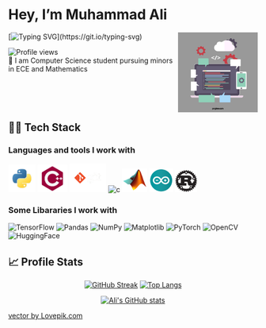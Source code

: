 <h1> Hey, I’m Muhammad Ali </h1>

<img src="./images/coding-guy.png" width="32%" alt="vector" align="right">


[![Typing SVG](https://readme-typing-svg.herokuapp.com?font=Montserrat&colo=blue&vCenter=true&lines=Machine+Learning;Computer+Vision;Robotics;AGI+💻;)](https://git.io/typing-svg)

<img src="https://komarev.com/ghpvc/?username=muhammadali74a&style=flat-square&color=blue" alt="Profile views"/>
<div align = "left">
  👀 I am Computer Science student pursuing minors in ECE and Mathematics <br>
<!--   🤖 My interests lie in Machine Learning, Robotics and Computer Vision <br> -->
<!--   📫 Interested in collaborating? Reach me out at alimuhammad7465@gmail.com <br>  -->
<!--   🕸️ <a href = "https://www.linkedin.com/in/muhammad-a1i/">My Resume</a> -->

  </div>
<br>
<br>
<br>

<div id="badges" align = "center">
<!-- <h3> Connect with Me </h3> -->
<!--   <a href="https://www.linkedin.com/in/muhammad-a1i/"> -->
<!--     <img src="https://img.shields.io/badge/LinkedIn-0072b1?style=for-the-badge&logo=linkedin&logoColor=white" alt="LinkedIn Badge"/> -->
<!--   </a> -->
<!--   <a href="https://linktr.ee/anna_albert">
   <img src="https://img.shields.io/badge/Linktree-acdc5c?style=for-the-badge&logo=linktree&logoColor=black" alt="Linktree Badge"/>
  </a>
  <a href="https://discord.com/channels/@me/1084779154106494987">
    <img src="https://img.shields.io/badge/Discord-7289DA?style=for-the-badge&logo=Discord&logoColor=white" alt="Discord Badge"/>
  </a>
  <a href="https://twitter.com/annarhysa003">
    <img src="https://img.shields.io/badge/Twitter-1DA1F2?style=for-the-badge&logo=twitter&logoColor=white" alt="Twitter Badge"/>
  </a>
  <a href="https://in.pinterest.com/annarhysa/">
    <img src="https://img.shields.io/badge/Pinterest-darkred?style=for-the-badge&logo=pinterest&logoColor=white" alt="Pinterest Badge"/>
  </a>
  <a href="https://www.tumblr.com/blog/anna-albert003">
    <img src="https://img.shields.io/badge/Tumblr-34526f?style=for-the-badge&logo=tumblr&logoColor=white" alt="Tumblr Badge"/>
  </a> -->
  
  
 <!--- <a href="https://www.hackerrank.com/aa17011?hr_r=1">
    <img src="https://img.shields.io/badge/HackerRank-Green?style=for-the-badge&logo=hackerrank&logoColor=black" alt="HackerRank Badge"/>
  </a>
  <a href="https://www.codechef.com/users/anna_albert21">
    <img src="https://img.shields.io/badge/Codechef-brown?style=for-the-badge&logo=codechef&logoColor=white" alt="Codechef Badge"/>
  </a>) --->
</div>

<br>

## 👩‍💻 Tech Stack
### Languages and tools I work with
<div>
<img height="55" alt="python" src="https://raw.githubusercontent.com/github/explore/80688e429a7d4ef2fca1e82350fe8e3517d3494d/topics/python/python.png">
<img height="55" alt="cpp" src="images/534-5342172_c-language-course-c-logo-removebg-preview (1).png">
<img width="75" alt="git" src="./images/git-removebg-preview.png">
<img height="50" alt="c" src="https://fekir.info/img/c-logo.png">
<img height="48" alt="matlab" src="./images/Matlab1-removebg-preview-removebg-preview.png">
<img height="48" alt="arduino" src="https://raw.githubusercontent.com/github/explore/80688e429a7d4ef2fca1e82350fe8e3517d3494d/topics/arduino/arduino.png"> 
<img height="45" alt="rust" src="https://raw.githubusercontent.com/github/explore/80688e429a7d4ef2fca1e82350fe8e3517d3494d/topics/rust/rust.png">
</div>

### Some Libararies I work with
![TensorFlow](https://img.shields.io/badge/TensorFlow-%23FF6F00.svg?style=for-the-badge&logo=TensorFlow&logoColor=white)
![Pandas](https://img.shields.io/badge/pandas-%23150458.svg?style=for-the-badge&logo=pandas&logoColor=white)
![NumPy](https://img.shields.io/badge/numpy-%23013243.svg?style=for-the-badge&logo=numpy&logoColor=white)
![Matplotlib](https://img.shields.io/badge/matplotlib-orange.svg?style=for-the-badge&logo=matplotlib&logoColor=white)
![PyTorch](https://img.shields.io/badge/PyTorch-darkpink.svg?style=for-the-badge&logo=PyTorch&logoColor=white)
![OpenCV](https://img.shields.io/badge/OpenCV-coral.svg?style=for-the-badge&logo=OpenCV&logoColor=white)
![HuggingFace](https://img.shields.io/badge/HuggingFace-yellow.svg?style=for-the-badge&logo=HuggingFace&logoColor=white)


## 📈 Profile Stats
<div align = "center">
  
[![GitHub Streak](http://github-readme-streak-stats.herokuapp.com?user=muhammadali74&theme=transparent&hide_border=true)](https://git.io/streak-stats)           [![Top Langs](https://github-readme-stats.vercel.app/api/top-langs/?username=muhammadali74&layout=compact&theme=transparent&hide_border=true)](https://github.com/muhammadali74/github-readme-stats)

[![Ali's GitHub stats](https://github-readme-stats.vercel.app/api?username=muhammadali74&show_icons=true&theme=transparent&hide_border=true&hide_title=true)](https://github.com/muhammadali74)
</p>
  </div>


<a href="https://lovepik.com/images/png-hacking.html">vector by Lovepik.com</a>
<!---
muhammadali74/muhammadali74 is a ✨ special ✨ repository because its `README.md` (this file) appears on your GitHub profile.
You can click the Preview link to take a look at your changes.
--->
